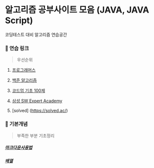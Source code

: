 알고리즘 공부사이트 모음 (JAVA, JAVA Script)
===
코딩테스트 대비 알고리즘 연습공간



### 🐳 연습 링크
> 우선순위

1. [프로그래머스](https://programmers.co.kr/)

2. [백준 알고리즘](https://www.acmicpc.net/)
 
3. [코드업 기초 100제](https://codeup.kr/problemsetsol.php?psid=23)
 
4. [삼성 SW Expert Academy](https://swexpertacademy.com/main/main.do)

5. [solved] (https://solved.ac/)



### 🐳 기본개념
> 부족한 부분 기초정리
##### [마크다운사용법](https://github.com/sses611/Algorithm/blob/master/%EB%A7%88%ED%81%AC%EB%8B%A4%EC%9A%B4%20%EC%9E%91%EC%84%B1%EB%B2%95.md)
##### [배열](https://github.com/sses611/Algorithm/blob/master/%EB%B0%B0%EC%97%B4.md)
